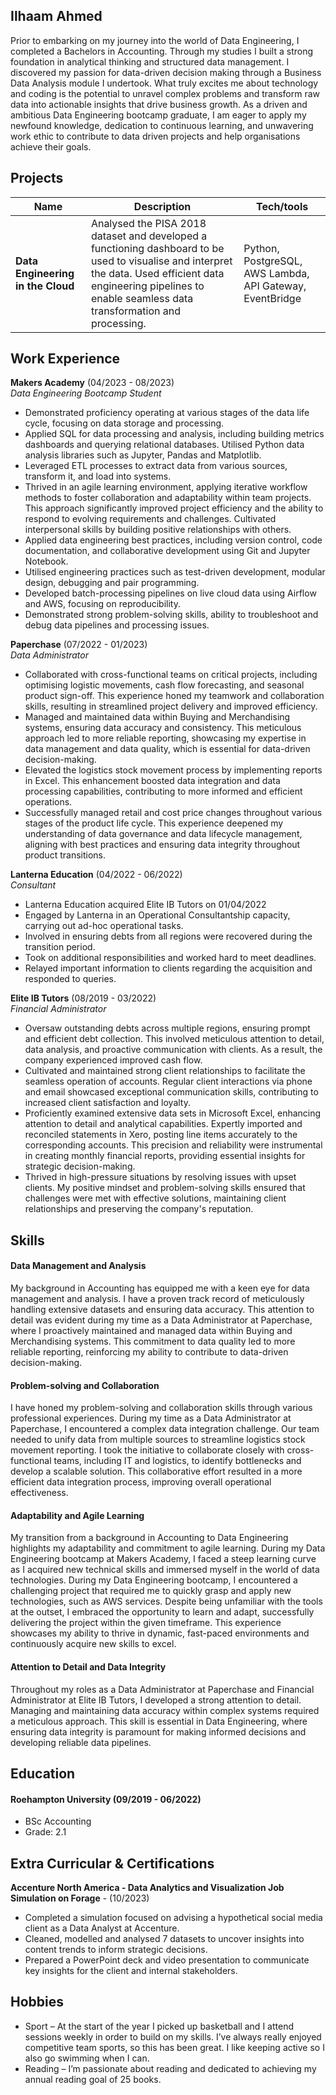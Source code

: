 ## Ilhaam Ahmed

Prior to embarking on my journey into the world of Data Engineering, I completed a Bachelors in Accounting. Through my studies I built a strong foundation in analytical thinking and structured data management. I discovered my passion for data-driven decision making through a Business Data Analysis module I undertook. What truly excites me about technology and coding is the potential to unravel complex problems and transform raw data into actionable insights that drive business growth. As a driven and ambitious Data Engineering bootcamp graduate, I am eager to apply my newfound knowledge, dedication to continuous learning, and unwavering work ethic to contribute to data driven projects and help organisations achieve their goals.

## Projects

| Name                              | Description       | Tech/tools                                         |
| --------------------------------- | ----------------- | -------------------------------------------------- |
| **Data Engineering in the Cloud** | Analysed the PISA 2018 dataset and developed a functioning dashboard to be used to visualise and interpret the data. Used efficient data engineering pipelines to enable seamless data transformation and processing. | Python, PostgreSQL, AWS Lambda, API Gateway, EventBridge |

## Work Experience

**Makers Academy** (04/2023 - 08/2023)  
_Data Engineering Bootcamp Student_

- Demonstrated proficiency operating at various stages of the data life cycle, focusing on data storage and processing.
- Applied SQL for data processing and analysis, including building metrics dashboards and querying relational databases. Utilised Python data analysis libraries such as Jupyter, Pandas and Matplotlib.
- Leveraged ETL processes to extract data from various sources, transform it, and load into systems.
- Thrived in an agile learning environment, applying iterative workflow methods to foster collaboration and adaptability within team projects. This approach significantly improved project efficiency and the ability to respond to evolving requirements and challenges. Cultivated interpersonal skills by building positive relationships with others.
- Applied data engineering best practices, including version control, code documentation, and collaborative development using Git and Jupyter Notebook.
- Utilised engineering practices such as test-driven development, modular design, debugging and pair programming.
- Developed batch-processing pipelines on live cloud data using Airflow and AWS, focusing on reproducibility.
- Demonstrated strong problem-solving skills, ability to troubleshoot and debug data pipelines and processing issues.


**Paperchase** (07/2022 - 01/2023)  
_Data Administrator_

- Collaborated with cross-functional teams on critical projects, including optimising logistic movements, cash flow forecasting, and seasonal product sign-off. This experience honed my teamwork and collaboration skills, resulting in streamlined project delivery and improved efficiency.
- Managed and maintained data within Buying and Merchandising systems, ensuring data accuracy and consistency. This meticulous approach led to more reliable reporting, showcasing my expertise in data management and data quality, which is essential for data-driven decision-making.
- Elevated the logistics stock movement process by implementing reports in Excel. This enhancement boosted data integration and data processing capabilities, contributing to more informed and efficient operations.
- Successfully managed retail and cost price changes throughout various stages of the product life cycle. This experience deepened my understanding of data governance and data lifecycle management, aligning with best practices and ensuring data integrity throughout product transitions.


**Lanterna Education** (04/2022 - 06/2022)  
_Consultant_

- Lanterna Education acquired Elite IB Tutors on 01/04/2022
- Engaged by Lanterna in an Operational Consultantship capacity, carrying out ad-hoc operational tasks.
- Involved in ensuring debts from all regions were recovered during the transition period.
- Took on additional responsibilities and worked hard to meet deadlines.
- Relayed important information to clients regarding the acquisition and responded to queries.


**Elite IB Tutors** (08/2019 - 03/2022)  
_Financial Administrator_

- Oversaw outstanding debts across multiple regions, ensuring prompt and efficient debt collection. This involved meticulous attention to detail, data analysis, and proactive communication with clients. As a result, the company experienced improved cash flow.
- Cultivated and maintained strong client relationships to facilitate the seamless operation of accounts. Regular client interactions via phone and email showcased exceptional communication skills, contributing to increased client satisfaction and loyalty.
- ​​Proficiently examined extensive data sets in Microsoft Excel, enhancing attention to detail and analytical capabilities. Expertly imported and reconciled statements in Xero, posting line items accurately to the corresponding accounts. This precision and reliability were instrumental in creating monthly financial reports, providing essential insights for strategic decision-making.
- Thrived in high-pressure situations by resolving issues with upset clients. My positive mindset and problem-solving skills ensured that challenges were met with effective solutions, maintaining client relationships and preserving the company's reputation.

## Skills

#### Data Management and Analysis
My background in Accounting has equipped me with a keen eye for data management and analysis. I have a proven track record of meticulously handling extensive datasets and ensuring data accuracy. This attention to detail was evident during my time as a Data Administrator at Paperchase, where I proactively maintained and managed data within Buying and Merchandising systems. This commitment to data quality led to more reliable reporting, reinforcing my ability to contribute to data-driven decision-making.

#### Problem-solving and Collaboration
I have honed my problem-solving and collaboration skills through various professional experiences. During my time as a Data Administrator at Paperchase, I encountered a complex data integration challenge. Our team needed to unify data from multiple sources to streamline logistics stock movement reporting. I took the initiative to collaborate closely with cross-functional teams, including IT and logistics, to identify bottlenecks and develop a scalable solution. This collaborative effort resulted in a more efficient data integration process, improving overall operational effectiveness.

#### Adaptability and Agile Learning
My transition from a background in Accounting to Data Engineering highlights my adaptability and commitment to agile learning. During my Data Engineering bootcamp at Makers Academy, I faced a steep learning curve as I acquired new technical skills and immersed myself in the world of data technologies. During my Data Engineering bootcamp, I encountered a challenging project that required me to quickly grasp and apply new technologies, such as AWS services. Despite being unfamiliar with the tools at the outset, I embraced the opportunity to learn and adapt, successfully delivering the project within the given timeframe. This experience showcases my ability to thrive in dynamic, fast-paced environments and continuously acquire new skills to excel.

#### Attention to Detail and Data Integrity
Throughout my roles as a Data Administrator at Paperchase and Financial Administrator at Elite IB Tutors, I developed a strong attention to detail. Managing and maintaining data accuracy within complex systems required a meticulous approach. This skill is essential in Data Engineering, where ensuring data integrity is paramount for making informed decisions and developing reliable data pipelines.

## Education

#### Roehampton University (09/2019 - 06/2022)

- BSc Accounting
- Grade: 2.1

## Extra Curricular & Certifications

**Accenture North America - Data Analytics and Visualization Job Simulation on Forage** - (10/2023)
- Completed a simulation focused on advising a hypothetical social media client as a Data Analyst at Accenture.
- Cleaned, modelled and analysed 7 datasets to uncover insights into content trends to inform strategic decisions.
- Prepared a PowerPoint deck and video presentation to communicate key insights for the client and internal stakeholders.


## Hobbies

- Sport – At the start of the year I picked up basketball and I attend sessions weekly in order to build on my skills. I’ve always really enjoyed competitive team sports, so this has been great. I like keeping active so I also go swimming when I can.
- Reading – I’m passionate about reading and dedicated to achieving my annual reading goal of 25 books.

